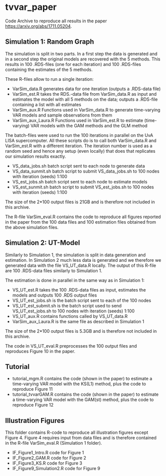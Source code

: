 # tvvar_paper

Code Archive to reproduce all results in the paper https://arxiv.org/abs/1711.05204.

## Simulation 1: Random Graph

The simulation is split in two parts. In a first step the data is generated and in a second step the original models are recovered with the 5 methods. This results in 100 .RDS-files (one for each iteration) and 100 .RDS-files containing the estimates of the 5 methods.

These R-files allow to run a single iteration:

- VarSim_data.R generates data for one iteration (outputs a .RDS-data file)
- VarSim_est.R takes the RDS.-data file from VarSim_data.R as input and estimates the model with all 5 methods on the data; outputs a .RDS-file containing a list with all estimates
- VarSim_aux.R Functions used in VarSim_data.R to generate time-varying VAR models and sample observations from them
- VarSim_aux_Laura.R Functions used in VarSim_est.R to estimate (time-varying) VAR models with the GAM methods and the GLM method

The batch-files were used to run the 100 iterations in parallel on the UvA LISA supercomputer. All these scripts do is to call both VarSim_data.R and VarSim_est.R with a different iteration. The iteration number is used as a random seed and hence any setup (even locally) that does that replicates our simulation results exactly.

- VS_data_jobs.sh batch script sent to each node to generate data
- VS_data_sunmit.sh batch script to submit VS_data_jobs.sh to 100 nodes with iteration (seeds) 1:100
- VS_est_jobs.sh batch script sent to each node to estimate models
- VS_est_sunmit.sh batch script to submit VS_est_jobs.sh to 100 nodes with iteration (seeds) 1:100

The size of the 2*100 output files is 21GB and is therefore not included in this archive.

The R-file VarSim_eval.R contains the code to reproduce all figures reported in the paper from the 100 data files and 100 estimation files obtained from the above simulation files.

## Simulation 2: UT-Model

Similarly to Simulation 1, the simulation is split in data generation and estimation. In Simulation 2 much less data is generated and we therefore we generated data with the file VS_UT_data.R locally. The output of this R-file are 100 .RDS-data files similarly to Simulation 1.

The estimation is done in parallel in the same way as in Simulation 1:

- VS_UT_est.R takes the 100 .RDS-data files as input, estimates the models and outputs 100 .RDS output files
- VS_UT_est_jobs.sh is the batch script sent to each of the 100 nodes
- VS_UT_est_submit.sh is the batch script used to send VS_UT_est_jobs.sh to 100 nodes with iteration (seeds) 1:100
- VS_UT_aux.R contains functions called by VS_UT_data.R
- VarSim_aux_Laura.R is the same file as described in Simulation 1

The size of the 2*100 output files is 5.3GB and is therefore not included in this archive.

The code in VS_UT_eval.R preprocesses the 100 output files and reproduces Figure 10 in the paper.

## Tutorial

- tutorial_mgm.R contains the code (shown in the paper) to estimate a time-varying VAR model with the KS(L1) method, plus the code to reproduce Figure 11
- tutorial_tvvarGAM.R contains the code (shown in the paper) to estimate a time-varying VAR model with the GAM(st) method, plus the code to reproduce Figure 12


## Illustration Figures

This folder contains R-code to reproduce all illustration figures except Figure 4. Figure 4 requires input from data files and is therefore contained in the R-file VarSim_eval.R (Simulation 1 folder).

- IF_Figure1_Intro.R code for Figure 1
- IF_Figure2_GAM.R code for Figure 2
- IF_Figure3_KS.R code for Figure 3
- IF_Figure9_Simulation2.R code for Figure 9
